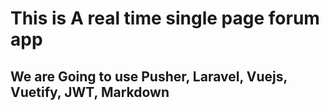 # This is A real time single page forum app

## We are Going to use Pusher, Laravel, Vuejs, Vuetify, JWT, Markdown
